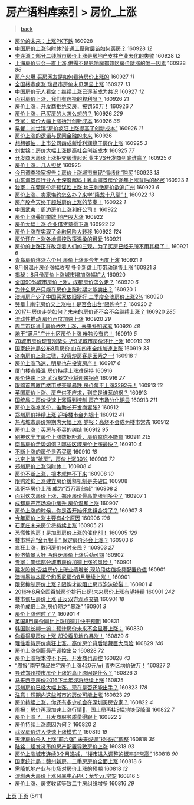 [房产语料库索引](../../README.md)  > [房价_上涨](房价_上涨.md)
====
> [back](../README.md)

- [房价的未来：上涨PK下跌](http://jkwz.applinzi.com/ittc/6882982764877448197.html#%E6%88%BF%E4%BB%B7%E7%9A%84%E6%9C%AA%E6%9D%A5%EF%BC%9A%E4%B8%8A%E6%B6%A8PK%E4%B8%8B%E8%B7%8C) 160928  
- [中国房价上涨何时休?普通工薪阶层该如何买房？](http://jkwz.applinzi.com/ittc/6882918441702409220.html#%E4%B8%AD%E5%9B%BD%E6%88%BF%E4%BB%B7%E4%B8%8A%E6%B6%A8%E4%BD%95%E6%97%B6%E4%BC%91%3F%E6%99%AE%E9%80%9A%E5%B7%A5%E8%96%AA%E9%98%B6%E5%B1%82%E8%AF%A5%E5%A6%82%E4%BD%95%E4%B9%B0%E6%88%BF%EF%BC%9F) 160928 *12* 
- [李连源：部分二线城市房价上涨是房地产支柱产业去化的失败](http://jkwz.applinzi.com/ittc/6882849079767335941.html#%E6%9D%8E%E8%BF%9E%E6%BA%90%EF%BC%9A%E9%83%A8%E5%88%86%E4%BA%8C%E7%BA%BF%E5%9F%8E%E5%B8%82%E6%88%BF%E4%BB%B7%E4%B8%8A%E6%B6%A8%E6%98%AF%E6%88%BF%E5%9C%B0%E4%BA%A7%E6%94%AF%E6%9F%B1%E4%BA%A7%E4%B8%9A%E5%8E%BB%E5%8C%96%E7%9A%84%E5%A4%B1%E8%B4%A5) 160928 *12* 
- [上海房价只会一直上涨,供需不是影响魔都郊区房价陡涨的唯一因素](http://jkwz.applinzi.com/ittc/6882636852602864644.html#%E4%B8%8A%E6%B5%B7%E6%88%BF%E4%BB%B7%E5%8F%AA%E4%BC%9A%E4%B8%80%E7%9B%B4%E4%B8%8A%E6%B6%A8%2C%E4%BE%9B%E9%9C%80%E4%B8%8D%E6%98%AF%E5%BD%B1%E5%93%8D%E9%AD%94%E9%83%BD%E9%83%8A%E5%8C%BA%E6%88%BF%E4%BB%B7%E9%99%A1%E6%B6%A8%E7%9A%84%E5%94%AF%E4%B8%80%E5%9B%A0%E7%B4%A0) 160928 *86* 
- [房产火爆 买房网友是如何看待房价上涨的](http://jkwz.applinzi.com/ittc/6882558477284672516.html#%E6%88%BF%E4%BA%A7%E7%81%AB%E7%88%86+%E4%B9%B0%E6%88%BF%E7%BD%91%E5%8F%8B%E6%98%AF%E5%A6%82%E4%BD%95%E7%9C%8B%E5%BE%85%E6%88%BF%E4%BB%B7%E4%B8%8A%E6%B6%A8%E7%9A%84) 160927 *11* 
- [全国楼市疯涨 瑞昌市房价未见明显上涨](http://jkwz.applinzi.com/ittc/6882489111033676804.html#%E5%85%A8%E5%9B%BD%E6%A5%BC%E5%B8%82%E7%96%AF%E6%B6%A8+%E7%91%9E%E6%98%8C%E5%B8%82%E6%88%BF%E4%BB%B7%E6%9C%AA%E8%A7%81%E6%98%8E%E6%98%BE%E4%B8%8A%E6%B6%A8) 160927 *13* 
- [中国房价无人看空：继续上涨已逐渐成为共识](http://jkwz.applinzi.com/ittc/6882354514048320516.html#%E4%B8%AD%E5%9B%BD%E6%88%BF%E4%BB%B7%E6%97%A0%E4%BA%BA%E7%9C%8B%E7%A9%BA%EF%BC%9A%E7%BB%A7%E7%BB%AD%E4%B8%8A%E6%B6%A8%E5%B7%B2%E9%80%90%E6%B8%90%E6%88%90%E4%B8%BA%E5%85%B1%E8%AF%86) 160927 *12* 
- [面对房价上涨，我们有选择的权利吗？](http://jkwz.applinzi.com/ittc/6882219384277320709.html#%E9%9D%A2%E5%AF%B9%E6%88%BF%E4%BB%B7%E4%B8%8A%E6%B6%A8%EF%BC%8C%E6%88%91%E4%BB%AC%E6%9C%89%E9%80%89%E6%8B%A9%E7%9A%84%E6%9D%83%E5%88%A9%E5%90%97%EF%BC%9F) 160926 *21* 
- [房价上涨，开发商拒绝交房，被罚50万！](http://jkwz.applinzi.com/ittc/6882201495965008900.html#%E6%88%BF%E4%BB%B7%E4%B8%8A%E6%B6%A8%EF%BC%8C%E5%BC%80%E5%8F%91%E5%95%86%E6%8B%92%E7%BB%9D%E4%BA%A4%E6%88%BF%EF%BC%8C%E8%A2%AB%E7%BD%9A50%E4%B8%87%EF%BC%81) 160926 *7* 
- [房价上涨，已买房的人怎么想的？](http://jkwz.applinzi.com/ittc/6882195048413791236.html#%E6%88%BF%E4%BB%B7%E4%B8%8A%E6%B6%A8%EF%BC%8C%E5%B7%B2%E4%B9%B0%E6%88%BF%E7%9A%84%E4%BA%BA%E6%80%8E%E4%B9%88%E6%83%B3%E7%9A%84%EF%BC%9F) 160926 *229* 
- [专家：房价大幅上涨抬升创新成本](http://jkwz.applinzi.com/ittc/6882192725587264517.html#%E4%B8%93%E5%AE%B6%EF%BC%9A%E6%88%BF%E4%BB%B7%E5%A4%A7%E5%B9%85%E4%B8%8A%E6%B6%A8%E6%8A%AC%E5%8D%87%E5%88%9B%E6%96%B0%E6%88%90%E6%9C%AC) 160926 *38* 
- [早餐：刘世锦“房价疯狂上涨提高了创新成本”](http://jkwz.applinzi.com/ittc/6882122891805590533.html#%E6%97%A9%E9%A4%90%EF%BC%9A%E5%88%98%E4%B8%96%E9%94%A6%E2%80%9C%E6%88%BF%E4%BB%B7%E7%96%AF%E7%8B%82%E4%B8%8A%E6%B6%A8%E6%8F%90%E9%AB%98%E4%BA%86%E5%88%9B%E6%96%B0%E6%88%90%E6%9C%AC%E2%80%9D) 160926 *11* 
- [房价上涨的逻辑与民间金融的未来](http://jkwz.applinzi.com/ittc/6882095023012709380.html#%E6%88%BF%E4%BB%B7%E4%B8%8A%E6%B6%A8%E7%9A%84%E9%80%BB%E8%BE%91%E4%B8%8E%E6%B0%91%E9%97%B4%E9%87%91%E8%9E%8D%E7%9A%84%E6%9C%AA%E6%9D%A5) 160926  
- [想想都怕，上市公司四成新增利润缘于房价上涨](http://jkwz.applinzi.com/ittc/6881907092817970181.html#%E6%83%B3%E6%83%B3%E9%83%BD%E6%80%95%EF%BC%8C%E4%B8%8A%E5%B8%82%E5%85%AC%E5%8F%B8%E5%9B%9B%E6%88%90%E6%96%B0%E5%A2%9E%E5%88%A9%E6%B6%A6%E7%BC%98%E4%BA%8E%E6%88%BF%E4%BB%B7%E4%B8%8A%E6%B6%A8) 160925 *3* 
- [刘世锦：房价大幅上涨提高社会创新成本](http://jkwz.applinzi.com/ittc/6881876652635718660.html#%E5%88%98%E4%B8%96%E9%94%A6%EF%BC%9A%E6%88%BF%E4%BB%B7%E5%A4%A7%E5%B9%85%E4%B8%8A%E6%B6%A8%E6%8F%90%E9%AB%98%E7%A4%BE%E4%BC%9A%E5%88%9B%E6%96%B0%E6%88%90%E6%9C%AC) 160925 *77* 
- [开发商因房价上涨拒交房遭起诉 业主VS开发商到底谁赢？](http://jkwz.applinzi.com/ittc/6881859120595993605.html#%E5%BC%80%E5%8F%91%E5%95%86%E5%9B%A0%E6%88%BF%E4%BB%B7%E4%B8%8A%E6%B6%A8%E6%8B%92%E4%BA%A4%E6%88%BF%E9%81%AD%E8%B5%B7%E8%AF%89+%E4%B8%9A%E4%B8%BBVS%E5%BC%80%E5%8F%91%E5%95%86%E5%88%B0%E5%BA%95%E8%B0%81%E8%B5%A2%EF%BC%9F) 160925 *6* 
- [房价上涨，几人担忧](http://jkwz.applinzi.com/ittc/6881767711473927172.html#%E6%88%BF%E4%BB%B7%E4%B8%8A%E6%B6%A8%EF%BC%8C%E5%87%A0%E4%BA%BA%E6%8B%85%E5%BF%A7) 160925  
- [今日调查独家报告：房价上涨城市出现“情绪化”购买](http://jkwz.applinzi.com/ittc/6881116482137752580.html#%E4%BB%8A%E6%97%A5%E8%B0%83%E6%9F%A5%E7%8B%AC%E5%AE%B6%E6%8A%A5%E5%91%8A%EF%BC%9A%E6%88%BF%E4%BB%B7%E4%B8%8A%E6%B6%A8%E5%9F%8E%E5%B8%82%E5%87%BA%E7%8E%B0%E2%80%9C%E6%83%85%E7%BB%AA%E5%8C%96%E2%80%9D%E8%B4%AD%E4%B9%B0) 160923 *13* 
- [山东海景房行业人士深度解码丨乳山海景房价逐年上涨背后的秘密](http://jkwz.applinzi.com/ittc/6881054199118300164.html#%E5%B1%B1%E4%B8%9C%E6%B5%B7%E6%99%AF%E6%88%BF%E8%A1%8C%E4%B8%9A%E4%BA%BA%E5%A3%AB%E6%B7%B1%E5%BA%A6%E8%A7%A3%E7%A0%81%E4%B8%A8%E4%B9%B3%E5%B1%B1%E6%B5%B7%E6%99%AF%E6%88%BF%E4%BB%B7%E9%80%90%E5%B9%B4%E4%B8%8A%E6%B6%A8%E8%83%8C%E5%90%8E%E7%9A%84%E7%A7%98%E5%AF%86) 160923 *1* 
- [独家：东莞房价将预谋性上涨 地王刺激房价欲追广州](http://jkwz.applinzi.com/ittc/6881019191783588868.html#%E7%8B%AC%E5%AE%B6%EF%BC%9A%E4%B8%9C%E8%8E%9E%E6%88%BF%E4%BB%B7%E5%B0%86%E9%A2%84%E8%B0%8B%E6%80%A7%E4%B8%8A%E6%B6%A8+%E5%9C%B0%E7%8E%8B%E5%88%BA%E6%BF%80%E6%88%BF%E4%BB%B7%E6%AC%B2%E8%BF%BD%E5%B9%BF%E5%B7%9E) 160923 *6* 
- [房价上涨、卖家悔约怎么办？来学“降龙十八掌”！](http://jkwz.applinzi.com/ittc/6880750399149048836.html#%E6%88%BF%E4%BB%B7%E4%B8%8A%E6%B6%A8%E3%80%81%E5%8D%96%E5%AE%B6%E6%82%94%E7%BA%A6%E6%80%8E%E4%B9%88%E5%8A%9E%EF%BC%9F%E6%9D%A5%E5%AD%A6%E2%80%9C%E9%99%8D%E9%BE%99%E5%8D%81%E5%85%AB%E6%8E%8C%E2%80%9D%EF%BC%81) 160922 *13* 
- [房产股今天终于超越房价上涨的节奏！](http://jkwz.applinzi.com/ittc/6880704696423023621.html#%E6%88%BF%E4%BA%A7%E8%82%A1%E4%BB%8A%E5%A4%A9%E7%BB%88%E4%BA%8E%E8%B6%85%E8%B6%8A%E6%88%BF%E4%BB%B7%E4%B8%8A%E6%B6%A8%E7%9A%84%E8%8A%82%E5%A5%8F%EF%BC%81) 160922 *1* 
- [中国武夷：周边房价上涨利好公司！](http://jkwz.applinzi.com/ittc/6880685650428298244.html#%E4%B8%AD%E5%9B%BD%E6%AD%A6%E5%A4%B7%EF%BC%9A%E5%91%A8%E8%BE%B9%E6%88%BF%E4%BB%B7%E4%B8%8A%E6%B6%A8%E5%88%A9%E5%A5%BD%E5%85%AC%E5%8F%B8%EF%BC%81) 160922  
- [房价上涨叠加举牌 地产股大涨](http://jkwz.applinzi.com/ittc/6880629230194394116.html#%E6%88%BF%E4%BB%B7%E4%B8%8A%E6%B6%A8%E5%8F%A0%E5%8A%A0%E4%B8%BE%E7%89%8C+%E5%9C%B0%E4%BA%A7%E8%82%A1%E5%A4%A7%E6%B6%A8) 160922  
- [房价大幅上涨 企业借贷意愿下跌](http://jkwz.applinzi.com/ittc/6880620661935965188.html#%E6%88%BF%E4%BB%B7%E5%A4%A7%E5%B9%85%E4%B8%8A%E6%B6%A8+%E4%BC%81%E4%B8%9A%E5%80%9F%E8%B4%B7%E6%84%8F%E6%84%BF%E4%B8%8B%E8%B7%8C) 160922 *13* 
- [房价上涨在实现了金融风险大转移](http://jkwz.applinzi.com/ittc/6880610103811638276.html#%E6%88%BF%E4%BB%B7%E4%B8%8A%E6%B6%A8%E5%9C%A8%E5%AE%9E%E7%8E%B0%E4%BA%86%E9%87%91%E8%9E%8D%E9%A3%8E%E9%99%A9%E5%A4%A7%E8%BD%AC%E7%A7%BB) 160922 *124* 
- [房价还在上涨各地调控政策温柔的可爱](http://jkwz.applinzi.com/ittc/6880454954115924997.html#%E6%88%BF%E4%BB%B7%E8%BF%98%E5%9C%A8%E4%B8%8A%E6%B6%A8%E5%90%84%E5%9C%B0%E8%B0%83%E6%8E%A7%E6%94%BF%E7%AD%96%E6%B8%A9%E6%9F%94%E7%9A%84%E5%8F%AF%E7%88%B1) 160921  
- [房价的上涨正在改变着人们的三观，为了买房已经无所不用其极了！](http://jkwz.applinzi.com/ittc/6880378459959854085.html#%E6%88%BF%E4%BB%B7%E7%9A%84%E4%B8%8A%E6%B6%A8%E6%AD%A3%E5%9C%A8%E6%94%B9%E5%8F%98%E7%9D%80%E4%BA%BA%E4%BB%AC%E7%9A%84%E4%B8%89%E8%A7%82%EF%BC%8C%E4%B8%BA%E4%BA%86%E4%B9%B0%E6%88%BF%E5%B7%B2%E7%BB%8F%E6%97%A0%E6%89%80%E4%B8%8D%E7%94%A8%E5%85%B6%E6%9E%81%E4%BA%86%EF%BC%81) 160921 *6* 
- [青岛房价连涨六个月 房价上涨潮今年再度上演](http://jkwz.applinzi.com/ittc/6880361175346316292.html#%E9%9D%92%E5%B2%9B%E6%88%BF%E4%BB%B7%E8%BF%9E%E6%B6%A8%E5%85%AD%E4%B8%AA%E6%9C%88+%E6%88%BF%E4%BB%B7%E4%B8%8A%E6%B6%A8%E6%BD%AE%E4%BB%8A%E5%B9%B4%E5%86%8D%E5%BA%A6%E4%B8%8A%E6%BC%94) 160921 *1* 
- [8月份温州房价涨幅收窄 多个新盘上市带动销售上涨](http://jkwz.applinzi.com/ittc/6880221204723532805.html#8%E6%9C%88%E4%BB%BD%E6%B8%A9%E5%B7%9E%E6%88%BF%E4%BB%B7%E6%B6%A8%E5%B9%85%E6%94%B6%E7%AA%84+%E5%A4%9A%E4%B8%AA%E6%96%B0%E7%9B%98%E4%B8%8A%E5%B8%82%E5%B8%A6%E5%8A%A8%E9%94%80%E5%94%AE%E4%B8%8A%E6%B6%A8) 160921 *3* 
- [揭秘：8月份房价上涨城市增加涨幅扩大](http://jkwz.applinzi.com/ittc/6880035621149606917.html#%E6%8F%AD%E7%A7%98%EF%BC%9A8%E6%9C%88%E4%BB%BD%E6%88%BF%E4%BB%B7%E4%B8%8A%E6%B6%A8%E5%9F%8E%E5%B8%82%E5%A2%9E%E5%8A%A0%E6%B6%A8%E5%B9%85%E6%89%A9%E5%A4%A7) 160920  
- [全国90%城市房价上涨，成都房价怎么走？](http://jkwz.applinzi.com/ittc/6880013760353272836.html#%E5%85%A8%E5%9B%BD90%25%E5%9F%8E%E5%B8%82%E6%88%BF%E4%BB%B7%E4%B8%8A%E6%B6%A8%EF%BC%8C%E6%88%90%E9%83%BD%E6%88%BF%E4%BB%B7%E6%80%8E%E4%B9%88%E8%B5%B0%EF%BC%9F) 160920 *6* 
- [为什么房产只能在房价上涨时期才能卖出？](http://jkwz.applinzi.com/ittc/6879964645787436037.html#%E4%B8%BA%E4%BB%80%E4%B9%88%E6%88%BF%E4%BA%A7%E5%8F%AA%E8%83%BD%E5%9C%A8%E6%88%BF%E4%BB%B7%E4%B8%8A%E6%B6%A8%E6%97%B6%E6%9C%9F%E6%89%8D%E8%83%BD%E5%8D%96%E5%87%BA%EF%BC%9F) 160920 *1* 
- [澳洲房产少了中国买家依旧挺好 二季度全澳房价上涨2%](http://jkwz.applinzi.com/ittc/6879968256055575557.html#%E6%BE%B3%E6%B4%B2%E6%88%BF%E4%BA%A7%E5%B0%91%E4%BA%86%E4%B8%AD%E5%9B%BD%E4%B9%B0%E5%AE%B6%E4%BE%9D%E6%97%A7%E6%8C%BA%E5%A5%BD+%E4%BA%8C%E5%AD%A3%E5%BA%A6%E5%85%A8%E6%BE%B3%E6%88%BF%E4%BB%B7%E4%B8%8A%E6%B6%A82%25) 160920  
- [哭晕 | 南宁房价又上涨啦！是否会出台“限购令”？](http://jkwz.applinzi.com/ittc/6879917783214720005.html#%E5%93%AD%E6%99%95+%7C+%E5%8D%97%E5%AE%81%E6%88%BF%E4%BB%B7%E5%8F%88%E4%B8%8A%E6%B6%A8%E5%95%A6%EF%BC%81%E6%98%AF%E5%90%A6%E4%BC%9A%E5%87%BA%E5%8F%B0%E2%80%9C%E9%99%90%E8%B4%AD%E4%BB%A4%E2%80%9D%EF%BC%9F) 160920 *2* 
- [2017年房价走势如何？未来的房价还不会不会继续上涨？](http://jkwz.applinzi.com/ittc/6879904112149267460.html#2017%E5%B9%B4%E6%88%BF%E4%BB%B7%E8%B5%B0%E5%8A%BF%E5%A6%82%E4%BD%95%EF%BC%9F%E6%9C%AA%E6%9D%A5%E7%9A%84%E6%88%BF%E4%BB%B7%E8%BF%98%E4%B8%8D%E4%BC%9A%E4%B8%8D%E4%BC%9A%E7%BB%A7%E7%BB%AD%E4%B8%8A%E6%B6%A8%EF%BC%9F) 160920 *285* 
- [流动性推动 房价再度加速上涨](http://jkwz.applinzi.com/ittc/6879838968681595908.html#%E6%B5%81%E5%8A%A8%E6%80%A7%E6%8E%A8%E5%8A%A8+%E6%88%BF%E4%BB%B7%E5%86%8D%E5%BA%A6%E5%8A%A0%E9%80%9F%E4%B8%8A%E6%B6%A8) 160920 *29* 
- [周二市场说 | 房价依然上涨，未来扑朔迷离](http://jkwz.applinzi.com/ittc/6879851425462486021.html#%E5%91%A8%E4%BA%8C%E5%B8%82%E5%9C%BA%E8%AF%B4+%7C+%E6%88%BF%E4%BB%B7%E4%BE%9D%E7%84%B6%E4%B8%8A%E6%B6%A8%EF%BC%8C%E6%9C%AA%E6%9D%A5%E6%89%91%E6%9C%94%E8%BF%B7%E7%A6%BB) 160920 *48* 
- [地王“满月”广州七区房价上涨 唯独没有它！](http://jkwz.applinzi.com/ittc/6879649949024781317.html#%E5%9C%B0%E7%8E%8B%E2%80%9C%E6%BB%A1%E6%9C%88%E2%80%9D%E5%B9%BF%E5%B7%9E%E4%B8%83%E5%8C%BA%E6%88%BF%E4%BB%B7%E4%B8%8A%E6%B6%A8+%E5%94%AF%E7%8B%AC%E6%B2%A1%E6%9C%89%E5%AE%83%EF%BC%81) 160919 *5* 
- [70城市房价现普涨势头 近9成城市房价环比上涨](http://jkwz.applinzi.com/ittc/6879607797171356676.html#70%E5%9F%8E%E5%B8%82%E6%88%BF%E4%BB%B7%E7%8E%B0%E6%99%AE%E6%B6%A8%E5%8A%BF%E5%A4%B4+%E8%BF%919%E6%88%90%E5%9F%8E%E5%B8%82%E6%88%BF%E4%BB%B7%E7%8E%AF%E6%AF%94%E4%B8%8A%E6%B6%A8) 160919 *39* 
- [国家统计局公布8月房价 山东四市全线加速上涨](http://jkwz.applinzi.com/ittc/6879523538767184901.html#%E5%9B%BD%E5%AE%B6%E7%BB%9F%E8%AE%A1%E5%B1%80%E5%85%AC%E5%B8%838%E6%9C%88%E6%88%BF%E4%BB%B7+%E5%B1%B1%E4%B8%9C%E5%9B%9B%E5%B8%82%E5%85%A8%E7%BA%BF%E5%8A%A0%E9%80%9F%E4%B8%8A%E6%B6%A8) 160919 *33* 
- [济南房价上涨过猛，投资炒房客是因素之一!](http://jkwz.applinzi.com/ittc/6879129359494939652.html#%E6%B5%8E%E5%8D%97%E6%88%BF%E4%BB%B7%E4%B8%8A%E6%B6%A8%E8%BF%87%E7%8C%9B%EF%BC%8C%E6%8A%95%E8%B5%84%E7%82%92%E6%88%BF%E5%AE%A2%E6%98%AF%E5%9B%A0%E7%B4%A0%E4%B9%8B%E4%B8%80%21) 160918 *1* 
- [房价上涨飞速，明星也在投资房产！](http://jkwz.applinzi.com/ittc/6878855352963040260.html#%E6%88%BF%E4%BB%B7%E4%B8%8A%E6%B6%A8%E9%A3%9E%E9%80%9F%EF%BC%8C%E6%98%8E%E6%98%9F%E4%B9%9F%E5%9C%A8%E6%8A%95%E8%B5%84%E6%88%BF%E4%BA%A7%EF%BC%81) 160917 *6* 
- [厦门楼市降温 房价持续上涨难保持](http://jkwz.applinzi.com/ittc/6878509462825993221.html#%E5%8E%A6%E9%97%A8%E6%A5%BC%E5%B8%82%E9%99%8D%E6%B8%A9+%E6%88%BF%E4%BB%B7%E6%8C%81%E7%BB%AD%E4%B8%8A%E6%B6%A8%E9%9A%BE%E4%BF%9D%E6%8C%81) 160916  
- [房价快速上涨 武汉餐饮业将迎来拐点](http://jkwz.applinzi.com/ittc/6878452378482770949.html#%E6%88%BF%E4%BB%B7%E5%BF%AB%E9%80%9F%E4%B8%8A%E6%B6%A8+%E6%AD%A6%E6%B1%89%E9%A4%90%E9%A5%AE%E4%B8%9A%E5%B0%86%E8%BF%8E%E6%9D%A5%E6%8B%90%E7%82%B9) 160916 *27* 
- [限购首周厦门楼市成交量暴跌 房价每平上涨3292元！](http://jkwz.applinzi.com/ittc/6877414720822313989.html#%E9%99%90%E8%B4%AD%E9%A6%96%E5%91%A8%E5%8E%A6%E9%97%A8%E6%A5%BC%E5%B8%82%E6%88%90%E4%BA%A4%E9%87%8F%E6%9A%B4%E8%B7%8C+%E6%88%BF%E4%BB%B7%E6%AF%8F%E5%B9%B3%E4%B8%8A%E6%B6%A83292%E5%85%83%EF%BC%81) 160913 *13* 
- [英国房价上涨、房产供不应求，到底是谁惹的祸？](http://jkwz.applinzi.com/ittc/6877366543033304068.html#%E8%8B%B1%E5%9B%BD%E6%88%BF%E4%BB%B7%E4%B8%8A%E6%B6%A8%E3%80%81%E6%88%BF%E4%BA%A7%E4%BE%9B%E4%B8%8D%E5%BA%94%E6%B1%82%EF%BC%8C%E5%88%B0%E5%BA%95%E6%98%AF%E8%B0%81%E6%83%B9%E7%9A%84%E7%A5%B8%EF%BC%9F) 160913  
- [国统局：房价快速上涨得到控制 房产市场分化明显](http://jkwz.applinzi.com/ittc/6877312532271858692.html#%E5%9B%BD%E7%BB%9F%E5%B1%80%EF%BC%9A%E6%88%BF%E4%BB%B7%E5%BF%AB%E9%80%9F%E4%B8%8A%E6%B6%A8%E5%BE%97%E5%88%B0%E6%8E%A7%E5%88%B6+%E6%88%BF%E4%BA%A7%E5%B8%82%E5%9C%BA%E5%88%86%E5%8C%96%E6%98%8E%E6%98%BE) 160913 *211* 
- [房价上涨补差价，谁助长开发商嚣张?](http://jkwz.applinzi.com/ittc/6876896769992033285.html#%E6%88%BF%E4%BB%B7%E4%B8%8A%E6%B6%A8%E8%A1%A5%E5%B7%AE%E4%BB%B7%EF%BC%8C%E8%B0%81%E5%8A%A9%E9%95%BF%E5%BC%80%E5%8F%91%E5%95%86%E5%9A%A3%E5%BC%A0%3F) 160912  
- [郑州房价持续上涨 迎接楼市金九银十](http://jkwz.applinzi.com/ittc/6876975978286416900.html#%E9%83%91%E5%B7%9E%E6%88%BF%E4%BB%B7%E6%8C%81%E7%BB%AD%E4%B8%8A%E6%B6%A8+%E8%BF%8E%E6%8E%A5%E6%A5%BC%E5%B8%82%E9%87%91%E4%B9%9D%E9%93%B6%E5%8D%81) 160912 *41* 
- [热点城市房价短期内大幅上涨 党报：高烧不会成为楼市常态](http://jkwz.applinzi.com/ittc/6876885820211987460.html#%E7%83%AD%E7%82%B9%E5%9F%8E%E5%B8%82%E6%88%BF%E4%BB%B7%E7%9F%AD%E6%9C%9F%E5%86%85%E5%A4%A7%E5%B9%85%E4%B8%8A%E6%B6%A8+%E5%85%9A%E6%8A%A5%EF%BC%9A%E9%AB%98%E7%83%A7%E4%B8%8D%E4%BC%9A%E6%88%90%E4%B8%BA%E6%A5%BC%E5%B8%82%E5%B8%B8%E6%80%81) 160912  
- [房价上涨：买房与不买的纠结](http://jkwz.applinzi.com/ittc/6876714966811411460.html#%E6%88%BF%E4%BB%B7%E4%B8%8A%E6%B6%A8%EF%BC%9A%E4%B9%B0%E6%88%BF%E4%B8%8E%E4%B8%8D%E4%B9%B0%E7%9A%84%E7%BA%A0%E7%BB%93) 160912 *95* 
- [别被这半年房价上涨数据吓着，房价疯你不能疯](http://jkwz.applinzi.com/ittc/6876575643759805444.html#%E5%88%AB%E8%A2%AB%E8%BF%99%E5%8D%8A%E5%B9%B4%E6%88%BF%E4%BB%B7%E4%B8%8A%E6%B6%A8%E6%95%B0%E6%8D%AE%E5%90%93%E7%9D%80%EF%BC%8C%E6%88%BF%E4%BB%B7%E7%96%AF%E4%BD%A0%E4%B8%8D%E8%83%BD%E7%96%AF) 160911 *215* 
- [南昌房价走势如何？哪些区域房价上涨最快？](http://jkwz.applinzi.com/ittc/6876260635440055301.html#%E5%8D%97%E6%98%8C%E6%88%BF%E4%BB%B7%E8%B5%B0%E5%8A%BF%E5%A6%82%E4%BD%95%EF%BC%9F%E5%93%AA%E4%BA%9B%E5%8C%BA%E5%9F%9F%E6%88%BF%E4%BB%B7%E4%B8%8A%E6%B6%A8%E6%9C%80%E5%BF%AB%EF%BC%9F) 160910 *4* 
- [不断上涨的房价是否买房](http://jkwz.applinzi.com/ittc/6875909642579887109.html#%E4%B8%8D%E6%96%AD%E4%B8%8A%E6%B6%A8%E7%9A%84%E6%88%BF%E4%BB%B7%E6%98%AF%E5%90%A6%E4%B9%B0%E6%88%BF) 160910 *18* 
- [北京上演“抢房”，房价上涨30%](http://jkwz.applinzi.com/ittc/6875787802637239300.html#%E5%8C%97%E4%BA%AC%E4%B8%8A%E6%BC%94%E2%80%9C%E6%8A%A2%E6%88%BF%E2%80%9D%EF%BC%8C%E6%88%BF%E4%BB%B7%E4%B8%8A%E6%B6%A830%25) 160909 *72* 
- [郑州房价上涨何时休！](http://jkwz.applinzi.com/ittc/6875508985427395589.html#%E9%83%91%E5%B7%9E%E6%88%BF%E4%BB%B7%E4%B8%8A%E6%B6%A8%E4%BD%95%E6%97%B6%E4%BC%91%EF%BC%81) 160908 *4* 
- [房价不断上涨，根本就停不下来](http://jkwz.applinzi.com/ittc/6875465444860888068.html#%E6%88%BF%E4%BB%B7%E4%B8%8D%E6%96%AD%E4%B8%8A%E6%B6%A8%EF%BC%8C%E6%A0%B9%E6%9C%AC%E5%B0%B1%E5%81%9C%E4%B8%8D%E4%B8%8B%E6%9D%A5) 160908 *10* 
- [限购难抑上涨建立房价缓释机制是突破口](http://jkwz.applinzi.com/ittc/6875426832215704581.html#%E9%99%90%E8%B4%AD%E9%9A%BE%E6%8A%91%E4%B8%8A%E6%B6%A8%E5%BB%BA%E7%AB%8B%E6%88%BF%E4%BB%B7%E7%BC%93%E9%87%8A%E6%9C%BA%E5%88%B6%E6%98%AF%E7%AA%81%E7%A0%B4%E5%8F%A3) 160908  
- [温哥华房价上涨 成为“百万富翁城”](http://jkwz.applinzi.com/ittc/6875303785789916164.html#%E6%B8%A9%E5%93%A5%E5%8D%8E%E6%88%BF%E4%BB%B7%E4%B8%8A%E6%B6%A8+%E6%88%90%E4%B8%BA%E2%80%9C%E7%99%BE%E4%B8%87%E5%AF%8C%E7%BF%81%E5%9F%8E%E2%80%9D) 160908 *2* 
- [面对这次房价上涨，郑州房价最高能涨到多少？](http://jkwz.applinzi.com/ittc/6875243168672515076.html#%E9%9D%A2%E5%AF%B9%E8%BF%99%E6%AC%A1%E6%88%BF%E4%BB%B7%E4%B8%8A%E6%B6%A8%EF%BC%8C%E9%83%91%E5%B7%9E%E6%88%BF%E4%BB%B7%E6%9C%80%E9%AB%98%E8%83%BD%E6%B6%A8%E5%88%B0%E5%A4%9A%E5%B0%91%EF%BC%9F) 160907 *1* 
- [成都房产市场稳中缓升  房价温和上涨](http://jkwz.applinzi.com/ittc/6875171073024328709.html#%E6%88%90%E9%83%BD%E6%88%BF%E4%BA%A7%E5%B8%82%E5%9C%BA%E7%A8%B3%E4%B8%AD%E7%BC%93%E5%8D%87++%E6%88%BF%E4%BB%B7%E6%B8%A9%E5%92%8C%E4%B8%8A%E6%B6%A8) 160907  
- [房价上涨的时候，你是否开始怀念组合贷了？](http://jkwz.applinzi.com/ittc/6875085401475269637.html#%E6%88%BF%E4%BB%B7%E4%B8%8A%E6%B6%A8%E7%9A%84%E6%97%B6%E5%80%99%EF%BC%8C%E4%BD%A0%E6%98%AF%E5%90%A6%E5%BC%80%E5%A7%8B%E6%80%80%E5%BF%B5%E7%BB%84%E5%90%88%E8%B4%B7%E4%BA%86%EF%BC%9F) 160907 *3* 
- [今年房价上涨主要有4个原因](http://jkwz.applinzi.com/ittc/6874799252328416261.html#%E4%BB%8A%E5%B9%B4%E6%88%BF%E4%BB%B7%E4%B8%8A%E6%B6%A8%E4%B8%BB%E8%A6%81%E6%9C%894%E4%B8%AA%E5%8E%9F%E5%9B%A0) 160906 *108* 
- [石家庄未来房价将持续上涨](http://jkwz.applinzi.com/ittc/6874348459875894277.html#%E7%9F%B3%E5%AE%B6%E5%BA%84%E6%9C%AA%E6%9D%A5%E6%88%BF%E4%BB%B7%E5%B0%86%E6%8C%81%E7%BB%AD%E4%B8%8A%E6%B6%A8) 160905 *21* 
- [恐慌性购房！是加剧房价上涨的催化剂！](http://jkwz.applinzi.com/ittc/6874311738777928709.html#%E6%81%90%E6%85%8C%E6%80%A7%E8%B4%AD%E6%88%BF%EF%BC%81%E6%98%AF%E5%8A%A0%E5%89%A7%E6%88%BF%E4%BB%B7%E4%B8%8A%E6%B6%A8%E7%9A%84%E5%82%AC%E5%8C%96%E5%89%82%EF%BC%81) 160905 *129* 
- [楼市将迎“金九银十” 保定房价还会上涨？](http://jkwz.applinzi.com/ittc/6873678761614115845.html#%E6%A5%BC%E5%B8%82%E5%B0%86%E8%BF%8E%E2%80%9C%E9%87%91%E4%B9%9D%E9%93%B6%E5%8D%81%E2%80%9D+%E4%BF%9D%E5%AE%9A%E6%88%BF%E4%BB%B7%E8%BF%98%E4%BC%9A%E4%B8%8A%E6%B6%A8%EF%BC%9F) 160903 *6* 
- [疯狂上涨，敢问房价何时亲民？](http://jkwz.applinzi.com/ittc/6873584583534183429.html#%E7%96%AF%E7%8B%82%E4%B8%8A%E6%B6%A8%EF%BC%8C%E6%95%A2%E9%97%AE%E6%88%BF%E4%BB%B7%E4%BD%95%E6%97%B6%E4%BA%B2%E6%B0%91%EF%BC%9F) 160903 *27* 
- [经济情景大好 西班牙房价上涨后劲可期](http://jkwz.applinzi.com/ittc/6873194597014045700.html#%E7%BB%8F%E6%B5%8E%E6%83%85%E6%99%AF%E5%A4%A7%E5%A5%BD+%E8%A5%BF%E7%8F%AD%E7%89%99%E6%88%BF%E4%BB%B7%E4%B8%8A%E6%B6%A8%E5%90%8E%E5%8A%B2%E5%8F%AF%E6%9C%9F) 160902  
- [专家：警惕部分城市房价加速上涨的风险！](http://jkwz.applinzi.com/ittc/6872956844024267780.html#%E4%B8%93%E5%AE%B6%EF%BC%9A%E8%AD%A6%E6%83%95%E9%83%A8%E5%88%86%E5%9F%8E%E5%B8%82%E6%88%BF%E4%BB%B7%E5%8A%A0%E9%80%9F%E4%B8%8A%E6%B6%A8%E7%9A%84%E9%A3%8E%E9%99%A9%EF%BC%81) 160901  
- [建发股份:受益房价上涨业绩增长,现阶段估值极具配置价值](http://jkwz.applinzi.com/ittc/6872948929204847620.html#%E5%BB%BA%E5%8F%91%E8%82%A1%E4%BB%BD%3A%E5%8F%97%E7%9B%8A%E6%88%BF%E4%BB%B7%E4%B8%8A%E6%B6%A8%E4%B8%9A%E7%BB%A9%E5%A2%9E%E9%95%BF%2C%E7%8E%B0%E9%98%B6%E6%AE%B5%E4%BC%B0%E5%80%BC%E6%9E%81%E5%85%B7%E9%85%8D%E7%BD%AE%E4%BB%B7%E5%80%BC) 160901  
- [澳洲墨尔本房价和悉尼房价8月继续上涨！](http://jkwz.applinzi.com/ittc/6872945165391627269.html#%E6%BE%B3%E6%B4%B2%E5%A2%A8%E5%B0%94%E6%9C%AC%E6%88%BF%E4%BB%B7%E5%92%8C%E6%82%89%E5%B0%BC%E6%88%BF%E4%BB%B78%E6%9C%88%E7%BB%A7%E7%BB%AD%E4%B8%8A%E6%B6%A8%EF%BC%81) 160901  
- [限贷抑制房价上涨？限购才能阻止房市泡沫破裂！](http://jkwz.applinzi.com/ittc/6872890467712238596.html#%E9%99%90%E8%B4%B7%E6%8A%91%E5%88%B6%E6%88%BF%E4%BB%B7%E4%B8%8A%E6%B6%A8%EF%BC%9F%E9%99%90%E8%B4%AD%E6%89%8D%E8%83%BD%E9%98%BB%E6%AD%A2%E6%88%BF%E5%B8%82%E6%B3%A1%E6%B2%AB%E7%A0%B4%E8%A3%82%EF%BC%81) 160901 *4* 
- [2016年8月全国百城房价排行出炉!未来房价上涨有望持续](http://jkwz.applinzi.com/ittc/6872880208851502084.html#2016%E5%B9%B48%E6%9C%88%E5%85%A8%E5%9B%BD%E7%99%BE%E5%9F%8E%E6%88%BF%E4%BB%B7%E6%8E%92%E8%A1%8C%E5%87%BA%E7%82%89%21%E6%9C%AA%E6%9D%A5%E6%88%BF%E4%BB%B7%E4%B8%8A%E6%B6%A8%E6%9C%89%E6%9C%9B%E6%8C%81%E7%BB%AD) 160901 *242* 
- [楼市疯狂房价上涨 正反双方观点交锋](http://jkwz.applinzi.com/ittc/6872837140462961668.html#%E6%A5%BC%E5%B8%82%E7%96%AF%E7%8B%82%E6%88%BF%E4%BB%B7%E4%B8%8A%E6%B6%A8+%E6%AD%A3%E5%8F%8D%E5%8F%8C%E6%96%B9%E8%A7%82%E7%82%B9%E4%BA%A4%E9%94%8B) 160901 *18* 
- [地价成倍上涨,房价随之“暴涨”](http://jkwz.applinzi.com/ittc/6872836594343609349.html#%E5%9C%B0%E4%BB%B7%E6%88%90%E5%80%8D%E4%B8%8A%E6%B6%A8%2C%E6%88%BF%E4%BB%B7%E9%9A%8F%E4%B9%8B%E2%80%9C%E6%9A%B4%E6%B6%A8%E2%80%9D) 160901 *3* 
- [房价上涨何时了？](http://jkwz.applinzi.com/ittc/6872805622164227077.html#%E6%88%BF%E4%BB%B7%E4%B8%8A%E6%B6%A8%E4%BD%95%E6%97%B6%E4%BA%86%EF%BC%9F) 160901 *4* 
- [英国8月房价同比上涨加速并快于预期](http://jkwz.applinzi.com/ittc/6872552700931212292.html#%E8%8B%B1%E5%9B%BD8%E6%9C%88%E6%88%BF%E4%BB%B7%E5%90%8C%E6%AF%94%E4%B8%8A%E6%B6%A8%E5%8A%A0%E9%80%9F%E5%B9%B6%E5%BF%AB%E4%BA%8E%E9%A2%84%E6%9C%9F) 160831  
- [韩国财长柳一镐：预计房价未来不会显著上涨；](http://jkwz.applinzi.com/ittc/6872161802300949508.html#%E9%9F%A9%E5%9B%BD%E8%B4%A2%E9%95%BF%E6%9F%B3%E4%B8%80%E9%95%90%EF%BC%9A%E9%A2%84%E8%AE%A1%E6%88%BF%E4%BB%B7%E6%9C%AA%E6%9D%A5%E4%B8%8D%E4%BC%9A%E6%98%BE%E8%91%97%E4%B8%8A%E6%B6%A8%EF%BC%9B) 160830  
- [你看得见房价上涨 却没看见地价暴涨！](http://jkwz.applinzi.com/ittc/6871841304652284933.html#%E4%BD%A0%E7%9C%8B%E5%BE%97%E8%A7%81%E6%88%BF%E4%BB%B7%E4%B8%8A%E6%B6%A8+%E5%8D%B4%E6%B2%A1%E7%9C%8B%E8%A7%81%E5%9C%B0%E4%BB%B7%E6%9A%B4%E6%B6%A8%EF%BC%81) 160829 *6* 
- [理性看待房价疯狂上涨，高价房价背后暗藏巨大风险](http://jkwz.applinzi.com/ittc/6871736164565910533.html#%E7%90%86%E6%80%A7%E7%9C%8B%E5%BE%85%E6%88%BF%E4%BB%B7%E7%96%AF%E7%8B%82%E4%B8%8A%E6%B6%A8%EF%BC%8C%E9%AB%98%E4%BB%B7%E6%88%BF%E4%BB%B7%E8%83%8C%E5%90%8E%E6%9A%97%E8%97%8F%E5%B7%A8%E5%A4%A7%E9%A3%8E%E9%99%A9) 160829 *140* 
- [房价上涨倒逼最严调控出台](http://jkwz.applinzi.com/ittc/6871399058748474373.html#%E6%88%BF%E4%BB%B7%E4%B8%8A%E6%B6%A8%E5%80%92%E9%80%BC%E6%9C%80%E4%B8%A5%E8%B0%83%E6%8E%A7%E5%87%BA%E5%8F%B0) 160828 *72* 
- [房价上涨根本停不下来，开发商也调控](http://jkwz.applinzi.com/ittc/6871399059067241477.html#%E6%88%BF%E4%BB%B7%E4%B8%8A%E6%B6%A8%E6%A0%B9%E6%9C%AC%E5%81%9C%E4%B8%8D%E4%B8%8B%E6%9D%A5%EF%BC%8C%E5%BC%80%E5%8F%91%E5%95%86%E4%B9%9F%E8%B0%83%E6%8E%A7) 160828 *43* 
- [“周报”南宁商品住宅房价上涨420元/㎡ 青秀区均价破万！](http://jkwz.applinzi.com/ittc/6871044946878006276.html#%E2%80%9C%E5%91%A8%E6%8A%A5%E2%80%9D%E5%8D%97%E5%AE%81%E5%95%86%E5%93%81%E4%BD%8F%E5%AE%85%E6%88%BF%E4%BB%B7%E4%B8%8A%E6%B6%A8420%E5%85%83%2F%E3%8E%A1+%E9%9D%92%E7%A7%80%E5%8C%BA%E5%9D%87%E4%BB%B7%E7%A0%B4%E4%B8%87%EF%BC%81) 160827 *3* 
- [导致郑州楼市房价上涨的真正原因是什么？](http://jkwz.applinzi.com/ittc/6870718262396060676.html#%E5%AF%BC%E8%87%B4%E9%83%91%E5%B7%9E%E6%A5%BC%E5%B8%82%E6%88%BF%E4%BB%B7%E4%B8%8A%E6%B6%A8%E7%9A%84%E7%9C%9F%E6%AD%A3%E5%8E%9F%E5%9B%A0%E6%98%AF%E4%BB%80%E4%B9%88%EF%BC%9F) 160826 *3* 
- [马来西亚房价2016下半年或将继续上涨](http://jkwz.applinzi.com/ittc/6870261638074205188.html#%E9%A9%AC%E6%9D%A5%E8%A5%BF%E4%BA%9A%E6%88%BF%E4%BB%B72016%E4%B8%8B%E5%8D%8A%E5%B9%B4%E6%88%96%E5%B0%86%E7%BB%A7%E7%BB%AD%E4%B8%8A%E6%B6%A8) 160825  
- [郑州房价已经大幅上涨，现在是否还能出手？](http://jkwz.applinzi.com/ittc/6869665609343828997.html#%E9%83%91%E5%B7%9E%E6%88%BF%E4%BB%B7%E5%B7%B2%E7%BB%8F%E5%A4%A7%E5%B9%85%E4%B8%8A%E6%B6%A8%EF%BC%8C%E7%8E%B0%E5%9C%A8%E6%98%AF%E5%90%A6%E8%BF%98%E8%83%BD%E5%87%BA%E6%89%8B%EF%BC%9F) 160823 *178* 
- [注意！短期内这些城市的房价可能上涨](http://jkwz.applinzi.com/ittc/6869484570860323845.html#%E6%B3%A8%E6%84%8F%EF%BC%81%E7%9F%AD%E6%9C%9F%E5%86%85%E8%BF%99%E4%BA%9B%E5%9F%8E%E5%B8%82%E7%9A%84%E6%88%BF%E4%BB%B7%E5%8F%AF%E8%83%BD%E4%B8%8A%E6%B6%A8) 160823 *29* 
- [房价持续上涨，你还有多少机会在深圳买房安家？](http://jkwz.applinzi.com/ittc/6869281503414060036.html#%E6%88%BF%E4%BB%B7%E6%8C%81%E7%BB%AD%E4%B8%8A%E6%B6%A8%EF%BC%8C%E4%BD%A0%E8%BF%98%E6%9C%89%E5%A4%9A%E5%B0%91%E6%9C%BA%E4%BC%9A%E5%9C%A8%E6%B7%B1%E5%9C%B3%E4%B9%B0%E6%88%BF%E5%AE%89%E5%AE%B6%EF%BC%9F) 160822 *4* 
- [周报：房价再现加速上涨行情，国土局再挂9幅地块促降温](http://jkwz.applinzi.com/ittc/6869248130276656133.html#%E5%91%A8%E6%8A%A5%EF%BC%9A%E6%88%BF%E4%BB%B7%E5%86%8D%E7%8E%B0%E5%8A%A0%E9%80%9F%E4%B8%8A%E6%B6%A8%E8%A1%8C%E6%83%85%0B%EF%BC%8C%E5%9B%BD%E5%9C%9F%E5%B1%80%E5%86%8D%E6%8C%829%E5%B9%85%E5%9C%B0%E5%9D%97%E4%BF%83%E9%99%8D%E6%B8%A9) 160822 *7* 
- [房价上涨了，开发商服务质量得跟上](http://jkwz.applinzi.com/ittc/6869203944177402885.html#%E6%88%BF%E4%BB%B7%E4%B8%8A%E6%B6%A8%E4%BA%86%EF%BC%8C%E5%BC%80%E5%8F%91%E5%95%86%E6%9C%8D%E5%8A%A1%E8%B4%A8%E9%87%8F%E5%BE%97%E8%B7%9F%E4%B8%8A) 160822 *2* 
- [房价持续上涨原因为何？](http://jkwz.applinzi.com/ittc/6868438340042490885.html#%E6%88%BF%E4%BB%B7%E6%8C%81%E7%BB%AD%E4%B8%8A%E6%B6%A8%E5%8E%9F%E5%9B%A0%E4%B8%BA%E4%BD%95%EF%BC%9F) 160820 *2* 
- [武汉房价进入快速上涨模式？](http://jkwz.applinzi.com/ittc/6868116866198930437.html#%E6%AD%A6%E6%B1%89%E6%88%BF%E4%BB%B7%E8%BF%9B%E5%85%A5%E5%BF%AB%E9%80%9F%E4%B8%8A%E6%B6%A8%E6%A8%A1%E5%BC%8F%EF%BC%9F) 160819 *19* 
- [天津房价杀入上涨“前六强” 未来或迎“换挡式”调整](http://jkwz.applinzi.com/ittc/6867736253017097221.html#%E5%A4%A9%E6%B4%A5%E6%88%BF%E4%BB%B7%E6%9D%80%E5%85%A5%E4%B8%8A%E6%B6%A8%E2%80%9C%E5%89%8D%E5%85%AD%E5%BC%BA%E2%80%9D+%E6%9C%AA%E6%9D%A5%E6%88%96%E8%BF%8E%E2%80%9C%E6%8D%A2%E6%8C%A1%E5%BC%8F%E2%80%9D%E8%B0%83%E6%95%B4) 160818 *35* 
- [陆铭：超发货币的房产配置导致房价上涨](http://jkwz.applinzi.com/ittc/6867700040751121413.html#%E9%99%86%E9%93%AD%EF%BC%9A%E8%B6%85%E5%8F%91%E8%B4%A7%E5%B8%81%E7%9A%84%E6%88%BF%E4%BA%A7%E9%85%8D%E7%BD%AE%E5%AF%BC%E8%87%B4%E6%88%BF%E4%BB%B7%E4%B8%8A%E6%B6%A8) 160818 *93* 
- [房价上涨城市连续3个月递减，“楼市进入调整的概率非常高”](http://jkwz.applinzi.com/ittc/6867660395464098821.html#%E6%88%BF%E4%BB%B7%E4%B8%8A%E6%B6%A8%E5%9F%8E%E5%B8%82%E8%BF%9E%E7%BB%AD3%E4%B8%AA%E6%9C%88%E9%80%92%E5%87%8F%EF%BC%8C%E2%80%9C%E6%A5%BC%E5%B8%82%E8%BF%9B%E5%85%A5%E8%B0%83%E6%95%B4%E7%9A%84%E6%A6%82%E7%8E%87%E9%9D%9E%E5%B8%B8%E9%AB%98%E2%80%9D) 160818 *90* 
- [国家统计局：赣州新房、二手房房价全面上涨](http://jkwz.applinzi.com/ittc/6867655965553460229.html#%E5%9B%BD%E5%AE%B6%E7%BB%9F%E8%AE%A1%E5%B1%80%EF%BC%9A%E8%B5%A3%E5%B7%9E%E6%96%B0%E6%88%BF%E3%80%81%E4%BA%8C%E6%89%8B%E6%88%BF%E6%88%BF%E4%BB%B7%E5%85%A8%E9%9D%A2%E4%B8%8A%E6%B6%A8) 160818 *6* 
- [需降低地产业与市场对房价上涨的预期](http://jkwz.applinzi.com/ittc/6867592197356127236.html#%E9%9C%80%E9%99%8D%E4%BD%8E%E5%9C%B0%E4%BA%A7%E4%B8%9A%E4%B8%8E%E5%B8%82%E5%9C%BA%E5%AF%B9%E6%88%BF%E4%BB%B7%E4%B8%8A%E6%B6%A8%E7%9A%84%E9%A2%84%E6%9C%9F) 160818 *12* 
- [深圳两大房价上涨风暴中心PK：龙华vs.宝安](http://jkwz.applinzi.com/ittc/6866888674142323716.html#%E6%B7%B1%E5%9C%B3%E4%B8%A4%E5%A4%A7%E6%88%BF%E4%BB%B7%E4%B8%8A%E6%B6%A8%E9%A3%8E%E6%9A%B4%E4%B8%AD%E5%BF%83PK%EF%BC%9A%E9%BE%99%E5%8D%8Evs.%E5%AE%9D%E5%AE%89) 160816 *5* 
- [房价上涨、房贷收紧等致二手房纠纷增多](http://jkwz.applinzi.com/ittc/6866752977880220677.html#%E6%88%BF%E4%BB%B7%E4%B8%8A%E6%B6%A8%E3%80%81%E6%88%BF%E8%B4%B7%E6%94%B6%E7%B4%A7%E7%AD%89%E8%87%B4%E4%BA%8C%E6%89%8B%E6%88%BF%E7%BA%A0%E7%BA%B7%E5%A2%9E%E5%A4%9A) 160816 *29* 


 [上页](房价_上涨6.md) [下页](房价_上涨4.md)          (5/11)